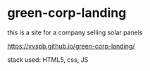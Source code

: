 # green-corp-landing

this is a site for a company selling solar panels

https://vvspb.github.io/green-corp-landing/

stack used: HTML5, css, JS
